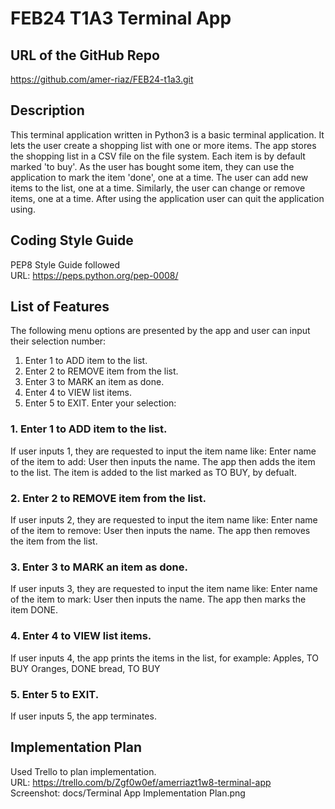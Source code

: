 # FEB24 T1A3 Terminal App

## URL of the GitHub Repo
https://github.com/amer-riaz/FEB24-t1a3.git

## Description
This terminal application written in Python3 is a basic terminal application. It lets the user create a shopping list with one or more items. The app stores the shopping list in a CSV file on the file system. Each item is by default marked 'to buy'. As the user has bought some item, they can use the application to mark the item 'done', one at a time. The user can add new items to the list, one at a time. Similarly, the user can change or remove items, one at a time. After using the application user can quit the application using.

## Coding Style Guide
PEP8 Style Guide followed<br>
URL: https://peps.python.org/pep-0008/

## List of Features
The following menu options are presented by the app and user can input their selection number:
1. Enter 1 to ADD item to the list.
2. Enter 2 to REMOVE item from the list.
3. Enter 3 to MARK an item as done.
4. Enter 4 to VIEW list items.
5. Enter 5 to EXIT.
Enter your selection:

### 1. Enter 1 to ADD item to the list.
If user inputs 1, they are requested to input the item name like:
Enter name of the item to add: 
User then inputs the name. The app then adds the item to the list. The item is added to the list marked as TO BUY, by defualt.

### 2. Enter 2 to REMOVE item from the list.
If user inputs 2, they are requested to input the item name like:
Enter name of the item to remove: 
User then inputs the name. The app then removes the item from the list.

### 3. Enter 3 to MARK an item as done.
If user inputs 3, they are requested to input the item name like:
Enter name of the item to mark: 
User then inputs the name. The app then marks the item DONE.

### 4. Enter 4 to VIEW list items.
If user inputs 4, the app prints the items in the list, for example:
Apples, TO BUY
Oranges, DONE
bread, TO BUY

### 5. Enter 5 to EXIT.
If user inputs 5, the app terminates.

## Implementation Plan
Used Trello to plan implementation.<br>
URL: https://trello.com/b/Zgf0w0ef/amerriazt1w8-terminal-app<br>
Screenshot: docs/Terminal App Implementation Plan.png